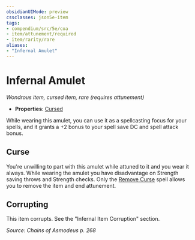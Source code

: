 ```yaml
---
obsidianUIMode: preview
cssclasses: json5e-item
tags:
- compendium/src/5e/coa
- item/attunement/required
- item/rarity/rare
aliases: 
- "Infernal Amulet"
---
```

# Infernal Amulet
*Wondrous item, cursed item, rare (requires attunement)*  

- **Properties**: [Cursed](Mechanics/Rules/item-properties.md#Cursed%20Items)

While wearing this amulet, you can use it as a spellcasting focus for your spells, and it grants a +2 bonus to your spell save DC and spell attack bonus.

## Curse

You're unwilling to part with this amulet while attuned to it and you wear it always. While wearing the amulet you have disadvantage on Strength saving throws and Strength checks. Only the [Remove Curse](Mechanics/spells/remove-curse.md) spell allows you to remove the item and end attunement.

## Corrupting

This item corrupts. See the "Infernal Item Corruption" section.

*Source: Chains of Asmodeus p. 268*